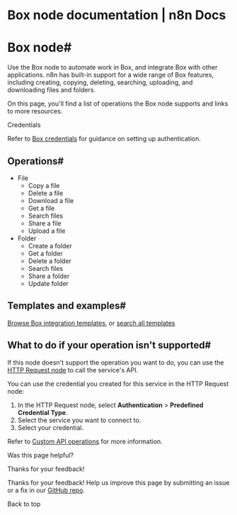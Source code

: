 # Box node documentation | n8n Docs

[ ](https://github.com/n8n-io/n8n-docs/edit/main/docs/integrations/builtin/app-nodes/n8n-nodes-base.box.md "Edit this page")

# Box node#

Use the Box node to automate work in Box, and integrate Box with other applications. n8n has built-in support for a wide range of Box features, including creating, copying, deleting, searching, uploading, and downloading files and folders.

On this page, you'll find a list of operations the Box node supports and links to more resources.

Credentials

Refer to [Box credentials](../../credentials/box/) for guidance on setting up authentication. 

## Operations#

  * File
    * Copy a file
    * Delete a file
    * Download a file
    * Get a file
    * Search files
    * Share a file
    * Upload a file
  * Folder
    * Create a folder
    * Get a folder
    * Delete a folder
    * Search files
    * Share a folder
    * Update folder

## Templates and examples#

[Browse Box integration templates](https://n8n.io/integrations/box/), or [search all templates](https://n8n.io/workflows/)

## What to do if your operation isn't supported#

If this node doesn't support the operation you want to do, you can use the [HTTP Request node](../../core-nodes/n8n-nodes-base.httprequest/) to call the service's API.

You can use the credential you created for this service in the HTTP Request node: 

  1. In the HTTP Request node, select **Authentication** > **Predefined Credential Type**.
  2. Select the service you want to connect to.
  3. Select your credential.

Refer to [Custom API operations](../../../custom-operations/) for more information.

Was this page helpful? 

Thanks for your feedback! 

Thanks for your feedback! Help us improve this page by submitting an issue or a fix in our [GitHub repo](https://github.com/n8n-io/n8n-docs). 

Back to top